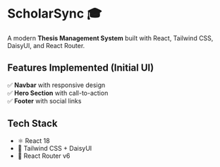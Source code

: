 # ScholarSync 🎓

A modern **Thesis Management System** built with React, Tailwind CSS, DaisyUI, and React Router.  



## Features Implemented (Initial UI)  
✅ **Navbar** with responsive design  
✅ **Hero Section** with call-to-action  
✅ **Footer** with social links  

## Tech Stack  
- ⚛️ React 18  
- 🎨 Tailwind CSS + DaisyUI  
- 🔄 React Router v6  

